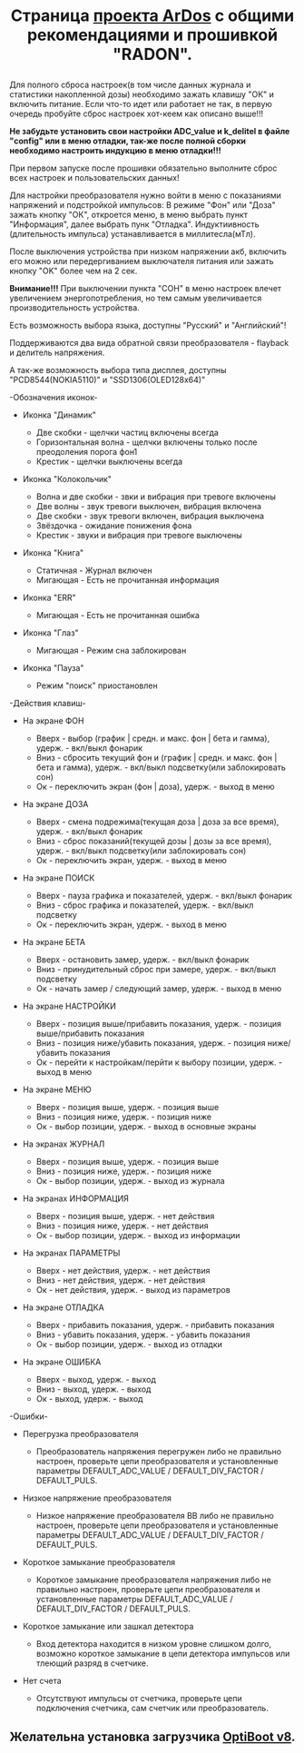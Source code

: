 # <p align="center">Страница [проекта ArDos](http://arduino.ru/forum/proekty/ardos-dozimetr-prodolzhenie-temy-chast-%E2%84%962#comment-634908) с общими рекомендациями и прошивкой "RADON".</p> 

Для полного сброса настроек(в том числе данных журнала и статистики накопленной дозы) необходимо зажать клавишу "ОК" и включить питание.
Если что-то идет или работает не так, в первую очередь пробуйте сброс настроек хот-кеем как описано выше!!!

<b>Не забудьте установить свои настройки ADC_value и k_delitel в файле "config" или в меню отладки, так-же после полной сборки необходимо настроить индукцию в меню отладки!!!</b>
  
При первом запуске после прошивки обязательно выполните сброс всех настроек и пользовательских данных!

Для настройки преобразователя нужно войти в меню с показаниями напряжений и подстройкой импульсов: В режиме "Фон" или "Доза" зажать кнопку "ОК", откроется меню, в меню выбрать пункт "Информация", далее выбрать пунк "Отладка". Индуктиивность (длительность импульса) устанавливается в миллитесла(мТл).

После выключения устройства при низком напряжении акб, включить его можно или передергиванием выключателя питания или зажать кнопку "OK" более чем на 2 сек.

<b>Внимание!!!</b> При выключении пункта "СОН" в меню настроек влечет увеличением энергопотребления, но тем самым увеличивается производительность устройства.

Есть возможность выбора языка, доступны "Русский" и "Английский"!

Поддерживаются два вида обратной связи преобразователя - flayback и делитель напряжения.

А так-же возможность выбора типа дисплея, доступны "PCD8544(NOKIA5110)" и "SSD1306(OLED128x64)"

   -Обозначения иконок-

  - Иконка "Динамик"
      - Две скобки - щелчки частиц включены всегда
      - Горизонтальная волна - щелчки включены только после преодоления порога фон1
      - Крестик - щелчки выключены всегда

  - Иконка "Колокольчик"
      - Волна и две скобки - звки и вибрация при тревоге включены
      - Две волны - звук тревоги выключен, вибрация включена
      - Две скобки - звук тревоги включен, вибрация выключена
      - Звёздочка - ожидание понижения фона
      - Крестик - звуки и вибрация при тревоге выключены
      
  - Иконка "Книга"
      - Статичная - Журнал включен
      - Мигающая - Есть не прочитанная информация

  - Иконка "ERR"
     -  Мигающая - Есть не прочитанная ошибка
   
  - Иконка "Глаз"
     -  Мигающая - Режим сна заблокирован

  - Иконка "Пауза"
     -  Режим "поиск" приостановлен
  
  -Действия клавиш-

  - На экране ФОН
      - Вверх - выбор (график | средн. и макс. фон | бета и гамма), удерж. - вкл/выкл фонарик
      - Вниз - сбросить текущий фон и (график | средн. и макс. фон | бета и гамма), удерж. - вкл/выкл подсветку(или заблокировать сон)
      - Ок - переключить экран (фон | доза), удерж. - выход в меню

  - На экране ДОЗА
      - Вверх - смена подрежима(текущая доза | доза за все время), удерж. - вкл/выкл фонарик
      - Вниз - сброс показаний(текущей дозы | дозы за все время), удерж. - вкл/выкл подсветку(или заблокировать сон)
      - Ок - переключить экран, удерж. - выход в меню

  - На экране ПОИСК
      - Вверх - пауза графика и показателей, удерж. - вкл/выкл фонарик
      - Вниз - сброс графика и показателей, удерж. - вкл/выкл подсветку
      - Ок - переключить экран, удерж. - выход в меню

  - На экране БЕТА
      - Вверх - остановить замер, удерж. - вкл/выкл фонарик
      - Вниз - принудительный сброс при замере, удерж. - вкл/выкл подсветку
      - Ок - начать замер / следующий замер, удерж. - выход в меню

  - На экране НАСТРОЙКИ
      - Вверх - позиция выше/прибавить показания, удерж. - позиция выше/прибавить показания
      - Вниз - позиция ниже/убавить показания, удерж. - позиция ниже/убавить показания
      - Ок - перейти к настройкам/перйти к выбору позиции, удерж. - выход в меню

   - На экране МЕНЮ
      - Вверх - позиция выше, удерж. - позиция выше
      - Вниз - позиция ниже, удерж. - позиция ниже
      - Ок - выбор позиции, удерж. - выход в основные экраны
      
  - На экранах ЖУРНАЛ
      - Вверх - позиция выше, удерж. - позиция выше
      - Вниз - позиция ниже, удерж. - позиция ниже
      - Ок - выбор позиции, удерж. - выход из журнала
   
  - На экранах ИНФОРМАЦИЯ
      - Вверх - позиция выше, удерж. - нет действия
      - Вниз - позиция ниже, удерж. - нет действия
      - Ок - выбор позиции, удерж. - выход из информации

  - На экранах ПАРАМЕТРЫ
      - Вверх - нет действия, удерж. - нет действия
      - Вниз - нет действия, удерж. - нет действия
      - Ок - нет действия, удерж. - выход из параметров

  - На экране ОТЛАДКА
      - Вверх - прибавить показания, удерж. - прибавить показания
      - Вниз - убавить показания, удерж. - убавить показания
      - Ок - выбор позиции, удерж. - выход из отладки

  - На экране ОШИБКА
      - Вверх - выход, удерж. - выход
      - Вниз - выход, удерж. - выход
      - Ок - выход, удерж. - выход

  -Ошибки-

  - Перегрузка преобразователя
      - Преобразователь напряжения перегружен либо не правильно настроен, проверьте цепи преобразователя и установленные параметры DEFAULT_ADC_VALUE / DEFAULT_DIV_FACTOR / DEFAULT_PULS.
      
  - Низкое напряжение преобразователя
      - Низкое напряжение преобразователя ВВ либо не правильно настроен, проверьте цепи преобразователя и установленные параметры DEFAULT_ADC_VALUE / DEFAULT_DIV_FACTOR / DEFAULT_PULS.

  - Короткое замыкание преобразователя
      - Короткое замыкание преобразователя напряжения либо не правильно настроен, проверьте цепи преобразователя и установленные параметры DEFAULT_ADC_VALUE / DEFAULT_DIV_FACTOR / DEFAULT_PULS.
      
  - Короткое замыкание или зашкал детектора
      - Вход детектора находится в низком уровне слишком долго, возможно короткое замыкание в цепи детектора импульсов или тлеющий разряд в счетчике.

  - Нет счета
      - Отсутствуют импульсы от счетчика, проверьте цепи подключения счетчика, сам счетчик или преобразователь.
  
  ## <p align="center">Желательна установка загрузчика [OptiBoot v8](https://github.com/Optiboot/optiboot).</p>

  
 <p align="center">
  <img src="http://arduino.ru/sites/default/files/u52103/3_6_1_mid.jpg" alt=""/>
</p>
